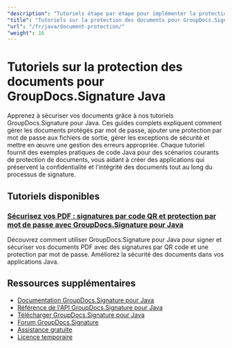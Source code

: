 ```yaml
---
"description": "Tutoriels étape par étape pour implémenter la protection par mot de passe, le cryptage et les fonctionnalités de sécurité avec GroupDocs.Signature pour Java."
"title": "Tutoriels sur la protection des documents pour GroupDocs.Signature Java"
"url": "/fr/java/document-protection/"
"weight": 16
---
```


# Tutoriels sur la protection des documents pour GroupDocs.Signature Java

Apprenez à sécuriser vos documents grâce à nos tutoriels GroupDocs.Signature pour Java. Ces guides complets expliquent comment gérer les documents protégés par mot de passe, ajouter une protection par mot de passe aux fichiers de sortie, gérer les exceptions de sécurité et mettre en œuvre une gestion des erreurs appropriée. Chaque tutoriel fournit des exemples pratiques de code Java pour des scénarios courants de protection de documents, vous aidant à créer des applications qui préservent la confidentialité et l'intégrité des documents tout au long du processus de signature.

## Tutoriels disponibles

### [Sécurisez vos PDF : signatures par code QR et protection par mot de passe avec GroupDocs.Signature pour Java](./groupdocs-signature-java-pdf-security-guide/)
Découvrez comment utiliser GroupDocs.Signature pour Java pour signer et sécuriser vos documents PDF avec des signatures par QR code et une protection par mot de passe. Améliorez la sécurité des documents dans vos applications Java.

## Ressources supplémentaires

- [Documentation GroupDocs.Signature pour Java](https://docs.groupdocs.com/signature/java/)
- [Référence de l'API GroupDocs.Signature pour Java](https://reference.groupdocs.com/signature/java/)
- [Télécharger GroupDocs.Signature pour Java](https://releases.groupdocs.com/signature/java/)
- [Forum GroupDocs.Signature](https://forum.groupdocs.com/c/signature)
- [Assistance gratuite](https://forum.groupdocs.com/)
- [Licence temporaire](https://purchase.groupdocs.com/temporary-license/)